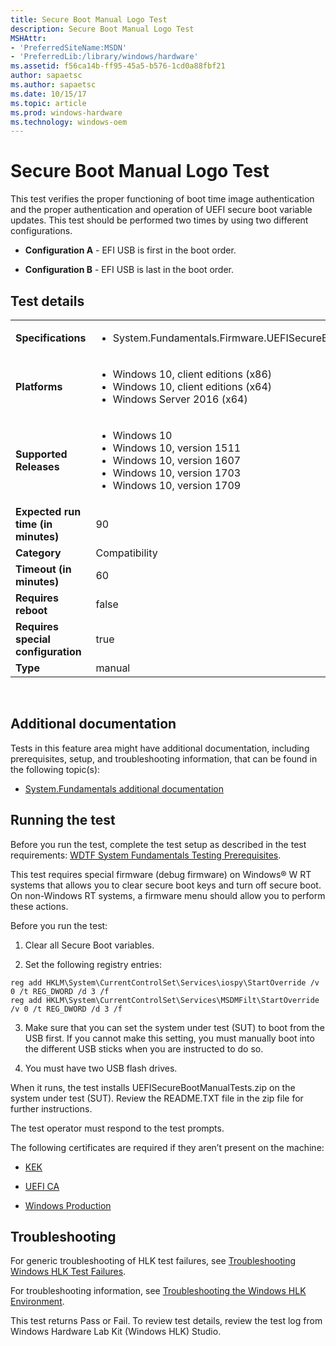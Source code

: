 ```yaml
---
title: Secure Boot Manual Logo Test
description: Secure Boot Manual Logo Test
MSHAttr:
- 'PreferredSiteName:MSDN'
- 'PreferredLib:/library/windows/hardware'
ms.assetid: f56ca14b-ff95-45a5-b576-1cd0a88fbf21
author: sapaetsc
ms.author: sapaetsc
ms.date: 10/15/17
ms.topic: article
ms.prod: windows-hardware
ms.technology: windows-oem
---
```


# <span id="p_hlk_test.9741a26f-8249-48bd-8135-152eb3f87590"></span>Secure Boot Manual Logo Test


This test verifies the proper functioning of boot time image authentication and the proper authentication and operation of UEFI secure boot variable updates. This test should be performed two times by using two different configurations.

-   **Configuration A** - EFI USB is first in the boot order.

-   **Configuration B** - EFI USB is last in the boot order.

## Test details
|||
|---|---|
| **Specifications**  | <ul><li>System.Fundamentals.Firmware.UEFISecureBoot</li></ul> |  
| **Platforms**   | <ul><li>Windows 10, client editions (x86)</li><li>Windows 10, client editions (x64)</li><li>Windows Server 2016 (x64)</li></ul> |
| **Supported Releases** | <ul><li>Windows 10</li><li>Windows 10, version 1511</li><li>Windows 10, version 1607</li><li>Windows 10, version 1703</li><li>Windows 10, version 1709</li></ul> |
|**Expected run time (in minutes)**| 90 |
|**Category**| Compatibility |
|**Timeout (in minutes)**| 60 |
|**Requires reboot**| false |
|**Requires special configuration**| true |
|**Type**| manual |

 

## <span id="Additional_documentation"></span><span id="additional_documentation"></span><span id="ADDITIONAL_DOCUMENTATION"></span>Additional documentation


Tests in this feature area might have additional documentation, including prerequisites, setup, and troubleshooting information, that can be found in the following topic(s):

-   [System.Fundamentals additional documentation](system-fundamentals-additional-documentation.md)

## <span id="Running_the_test"></span><span id="running_the_test"></span><span id="RUNNING_THE_TEST"></span>Running the test


Before you run the test, complete the test setup as described in the test requirements: [WDTF System Fundamentals Testing Prerequisites](wdtf-system-fundamentals-testing-prerequisites.md).

This test requires special firmware (debug firmware) on Windows® W RT systems that allows you to clear secure boot keys and turn off secure boot. On non-Windows RT systems, a firmware menu should allow you to perform these actions.

Before you run the test:

1.  Clear all Secure Boot variables.

2.  Set the following registry entries: 

``` syntax
reg add HKLM\System\CurrentControlSet\Services\iospy\StartOverride /v 0 /t REG_DWORD /d 3 /f
reg add HKLM\System\CurrentControlSet\Services\MSDMFilt\StartOverride /v 0 /t REG_DWORD /d 3 /f
```

3.  Make sure that you can set the system under test (SUT) to boot from the USB first. If you cannot make this setting, you must manually boot into the different USB sticks when you are instructed to do so.

4.  You must have two USB flash drives.

When it runs, the test installs UEFISecureBootManualTests.zip on the system under test (SUT). Review the README.TXT file in the zip file for further instructions.

The test operator must respond to the test prompts.

The following certificates are required if they aren’t present on the machine:

-   [KEK](http://www.microsoft.com/pkiops/certs/MicCorKEKCA2011_2011-06-24.crt)

-   [UEFI CA](http://www.microsoft.com/pkiops/certs/MicCorUEFCA2011_2011-06-27.crt)

-   [Windows Production](http://www.microsoft.com/pkiops/certs/MicWinProPCA2011_2011-10-19.crt)

## <span id="Troubleshooting"></span><span id="troubleshooting"></span><span id="TROUBLESHOOTING"></span>Troubleshooting


For generic troubleshooting of HLK test failures, see [Troubleshooting Windows HLK Test Failures](..\user\troubleshooting-windows-hlk-test-failures.md).

For troubleshooting information, see [Troubleshooting the Windows HLK Environment](..\user\troubleshooting-the-windows-hlk-environment.md).

This test returns Pass or Fail. To review test details, review the test log from Windows Hardware Lab Kit (Windows HLK) Studio.

 

 






